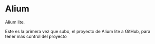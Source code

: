 # Alium
Alium lite.

Este es la primera vez que subo, el proyecto de Alium lite a GitHub, para tener mas control del proyecto
